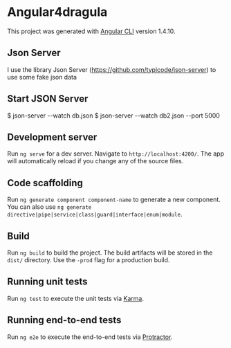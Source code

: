 # Angular4dragula

This project was generated with [Angular CLI](https://github.com/angular/angular-cli) version 1.4.10.

## Json Server

I use the library Json Server (https://github.com/typicode/json-server) to use some fake json data

## Start JSON Server
$ json-server --watch db.json
$ json-server --watch db2.json --port 5000

## Development server

Run `ng serve` for a dev server. Navigate to `http://localhost:4200/`. The app will automatically reload if you change any of the source files.

## Code scaffolding

Run `ng generate component component-name` to generate a new component. You can also use `ng generate directive|pipe|service|class|guard|interface|enum|module`.

## Build

Run `ng build` to build the project. The build artifacts will be stored in the `dist/` directory. Use the `-prod` flag for a production build.

## Running unit tests

Run `ng test` to execute the unit tests via [Karma](https://karma-runner.github.io).

## Running end-to-end tests

Run `ng e2e` to execute the end-to-end tests via [Protractor](http://www.protractortest.org/).

